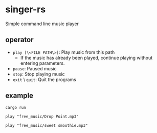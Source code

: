 # singer-rs
Simple command line music player

## operator
- `play [\<FILE PATH\>]`: Play music from this path
  - If the music has already been played, continue playing without entering parameters.
- `pause`: Paused music
- `stop`: Stop playing music
- `exit` \ `quit`: Quit the programs

## example
`cargo run`

```shell
play "free_music/Drop Point.mp3"

play "free_music/sweet smoothie.mp3"
```